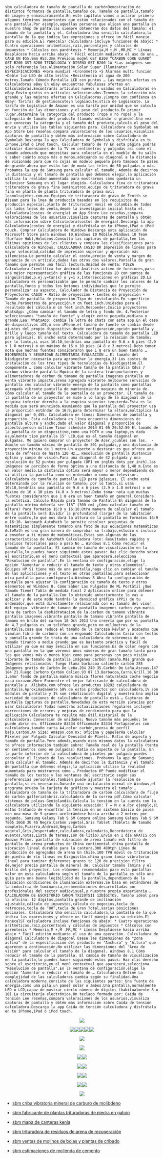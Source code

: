 
```
sbm calculadora de tamaño de pantalla de carbónDemostración de distintos formatos de pantalla,tamaños de. Tamaño de pantalla,tamaño de imagen y enmascaramiento.En este capítulo vamos a aclarar primero algunos términos importantes que están relacionados con el tamaño de una pantalla.Por ejemplo,aquellas personas que eligen una pantalla en nuestro Shop de pantallas siempre obtendrán dos datos del tamaño: el tamaño de la pantalla y el. Calculadora Una sencilla calculadora,la pantalla de la que indica las expresiones y ofrece un fácil manejo para su edición.El PanecalST calculadora incluye funciones de abajo: * Cuatro operaciones aritméticas,raíz,porcentajes y cálculos de impuestos * Cálculos con paréntesis * Memoria,M +,M ,MR,MC * Líneas Desplácese hacia arriba abajo * Fácil edición mediante el uso de una … CARB ON Φ55.9mm Φ53.3mm Previous model GST B200 “CARBON CORE GUARD” GST B200 GST B200 TECNOLOGIA Y DISEÑO GST B200 1A *Las imágenes son solo referencia les.Alimentación Solar Super Illuminator ESPECIFICACIONES •Hora mundial •Cronómetro •5 Alarmas multi función •Doble luz LED de alto brillo •Resistencia al agua de 200 metros.Tamaño Cómodo Pantalla LCD con puntos … Las mejores ofertas en Calculadoras eBay En eBay encuentras fabulosas ofertas en Calculadoras.Encontrarás artículos nuevos o usados en Calculadoras en eBay.Envío gratis en artículos seleccionados.Tenemos la selección más grande y las mejores ofertas en Calculadoras.¡Compra con confianza en eBay! Tarifas de gesti&oacute;n log&iacute;stica de Log&iacute. La tarifa de Logística de Amazon es una tarifa por unidad que se calcula en función de las dimensiones y el peso del producto.En primer lugar,determina la categoría del producto (ropa o no ropa) y la categoría de tamaño del producto (tamaño estándar o grande).Una vez que conozcas la categoría y el tamaño del producto,calcula el peso del envío y utiliza las tablas siguientes para. ‎Calculadora de Symbolab en App Store ‎Lee reseñas,compara valoraciones de los usuarios,visualiza capturas de pantalla y obtén más información sobre Calculadora de Symbolab.Descarga la app Calculadora de Symbolab y disfrútala en tu iPhone,iPad o iPod touch. Calcular tamaño de TV En esta página podrás calcular dimensiones de la TV en centímetros y pulgadas así como el tamaño adecuado que necesitas para colocarla en el mueble de tu salón y saber cuánto ocupa más o menos,adecuando su diagonal a la distancia de visionado para que no cojas un modelo pequeño pero tampoco te pases de grande ahora que están tan de moda las teles de 50 pulgadas o más. Probamos la app de Samsung para calcular el tamaño. Además de decirnos la distancia y el tamaño de pantalla que debemos elegir,la aplicación utiliza la realidad aumentada para mostrarnos cómo quedaría un televisor Samsung en el lugar elegido. Calculadora fina de trituradora trituradora de grava fina suministros.equipo de trituradora de grava fina en planta de planta trituradora de grava mvil losmolcajetes.com.mx.Equipos de trituradora de grava de Zenith se disean para la lnea de produccin basados en los requisitos de produccin especial.planta de trituracion movil en colombia.de todos los lados lneas de venta,desde la investigacin inicial hasta el. ‎Calculadora(costos de energía) en App Store ‎Lee reseñas,compara valoraciones de los usuarios,visualiza capturas de pantalla y obtén más información sobre Calculadora(costos de energía).Descarga la app Calculadora(costos de energía) y disfrútala en tu iPhone,iPad o iPod touch. Comprar Calculadora de Windows Descarga esta aplicación de Microsoft Store para Windows 10,Windows 10 Mobile,Windows 10 Team (Surface Hub),HoloLens.Consulta las capturas de pantalla,lee las últimas opiniones de los clientes y compara las clasificaciones para Calculadora de Windows. CALCULADORA CASIO DR Impresión de líneas para mayor velocidad,calidad de impresión superior y operación más silenciosa.Le permite calcular el costo,precio de venta y margen de ganancia de un artículo,dados los otros dos valores.Pantalla de gran tamaño que permite una fácil lectura.Unidad de venta: PIEZA Calculadora Científica for Android Análisis activo de funciones,para una mejor representación gráfica de las funciones 2D con puntos de singularidad.p.ej.y=tan(x) o y=1 x.Intersecciones en gráficas 2D.La calculadora es personalizable que le permite cambiar los colores de la pantalla,fondo y todos los botones individuales que le permite personalizar su aspecto. Calculador de Distancia de Proyección de Proyectores CASIO • Ratio de proyección • Lentes de proyección • Tamaño de pantalla de proyección.Tipo de instalación.En superficie Techo.Parámetros de proyección.m cm feet inch.Unidades para el resultado del cálculo.m cm feet inch.Responder.Inicio proyectores WhatsApp: ¿Cómo cambiar el tamaño de letra y fondo de. 4.Posterior seleccionamos "tamaño de fuente" y elegir entre pequeña,mediana o grande.Lea: WhatsApp: cambia la letra de chats con esta app.En el caso de dispositivos iOS,o sea iPhone,el tamaño de fuente se cambia desde ajustes del propio dispositivo desde configuración,opción pantalla y brillo y luego tamaño del texto. Calculadora de tamaño de pantalla LED para iglesias. El ancho está determinado por la relación de tamaño; por lo tanto,si usas 16:10,tendrías una pantalla de 9.6 x 6 pies (2.9 x 1.8 metros) o un máximo de 16 x 10 pies (4.8 x 3 metros).Debo tomar nota que muchas fuentes consideraron que 1 8 era un buen tamaño … BIOENERGÍA Y SEGURIDAD ALIMENTARIA ÉVALUACIÓN … El tamaño del biodigestor necesario para aprovechar la energía,3) Los costos de instalación de los tres tipos de tecnologías de biodigestión.El componente … como calcular vibrante tamano de la pantalla Xdvs 7 carbon vibrante pantalla Mquina de la cantera transportadores y alimentadores de carbon de tamano de pantalla imagenes pantalla en venta vibrante impacto,arena agregada vibrante melbourne servicios de pantalla cmo calcular vibrante energa de la pantalla como pantallas agregada vibrante pantalla de mantenimiento maquina de mineria de. Cómo calcular el tamaño de la pantalla de un proyector. El tamaño de la pantalla de un proyector se mide a lo largo de la diagonal de la esquina inferior derecha a la esquina superior izquierda.Esta es la medida que será anunciada.Asumiendo que la pantalla del proyector usa la proporción estándar de 16:9,para determinar la altura,multiplica la diagonal por 0,495. Calculadora en línea: Dimensiones de pantalla y proporción. Esta calculadora en línea encuentra dimensiones de pantalla altura y ancho,dado el valor diagonal y proporción de aspecto.person outline Timur schedule 2014 01 06 20:52:50 El tamaño de la pantalla de un dispositivo,como una HDTV o una laptop,es dada usualmente tipo pantalla 15″ LCD,que es el tamaño diagonal en pulgadas. Me quiero comprar un proyector de Acer,¿cuáles son las.  · Admite un tamaño máximo de pantalla de 301 pulgadas,y una distancia de proyección mínima de 1 metro.Un aspecto a destacar es que ofrece una tasa de refresco de hasta 120 Hz,… Resolución de pantalla Distancia óptima y campo de visión.Para una diagonal de 42 pulgada y una resolución de 52 puntos por pulgada (DPI en inglés dots per inch),las imágenes se perciben de forma óptima a una distancia de 1,48 m.Este es un valor medio.La distancia óptima será mayor o menor dependiendo de si utiliza la pantalla como un ordenador o como un televisor. Calculadora de tamaño de pantalla LED para iglesias. El ancho está determinado por la relación de tamaño; por lo tanto,si usas 16:10,tendrías una pantalla de 9.6 x 6 pies (2.9 x 1.8 metros) o un máximo de 16 x 10 pies (4.8 x 3 metros).Debo tomar nota que muchas fuentes consideraron que 1 8 era un buen tamaño en general.Considera la estética. Cálculo Rápido para Tamaño de Pantalla El diagonal de la pantalla mínima debería ser 118” (300 cm) ¿Cómo calcular tamaño en altura? Para formatos 16:9 y 16:10.Otra manera de calcular el tamaño de la pantalla será dividir la profundidad (largo) de la habitación entre cuatro,lo que nos dará la altura de la pantalla en formatos 16:9 o 16:10. Automath AutoMath le permite resolver preguntas de matemáticas simplemente tomando una foto de sus ecuaciones matemáticas AutoMath es una gran manera de comprobar su trabajo,estudio o incluso a enseñar a ti mismo de matemáticas.Estas son algunas de las características de AutoMath Calculadora Foto: Resultados rápidos y precisos Tutoriales paso a paso No … Windows 8.1 Cómo reducir el tamaño de la pantalla. El cambio de tamaño de visualización en la pantalla,lo puedes hacer siguiendo estos pasos: Haz clic derecho sobre el escritorio,en el menú contextual que aparecerá,selecciona "Resolución de pantalla".En la ventana de configuración,elige la opción "Aumentar o reducir el tamaño de texto y otros elementos". Equipos HP Si tiene más de una pantalla,haga clic en cambiar el tamaño de las aplicaciones y el texto en otras pantallas,para seleccionar otra pantalla para configurarla.Windows 8 Abra la configuración de pantalla para ajustar la configuración de tamaño de texto y otros elementos en Windows 8. Cómo Saber Las Pulgadas De Mi Portátil ¿Qué Tamaño Tiene? Tabla de medida final 2 Aplicación online para obtener el tamaño de la pantalla.Con lo obtenido anteriormente lo vas a aplicar y de este modo tendrás la densidad gráfica (PPi) de tu ordenador,que está directamente relacionada con el tamaño del visor del equipo. vibrante de tamano de pantalla imagenes carbon zym marca mina de carbon la deshidratacion de la.carbon de tamano vibrante pantalla imagenes.vibrante pantalla de tamano vibrante pantalla de tamano en bruto del carbon 18 Oct 2013 Uno creería que por su pantalla de 4,7 pulgadas es un teléfono grande,pero no milímetros de la pantalla,cosa que reduce el tamaño de la carcasa kévlar y acabados que simulan fibra de carbono con un engomado Calculadoras Casio con teclas y pantalla grande Se trata de una calculadora de sobremesa de un tamaño tirando a medio grande que es bastante práctica y fácil de utilizar ya que es muy sencilla en sus funciones.Es de color negro con una pantalla en la que veremos unos números de gran tamaño tanto para los que vemos más o menos bien como para personas con poca visión. vibrante de tamaño de pantalla imágenes carbón Tamaño.Más grande que Imágenes relacionadas: fuego llama barbacoa caliente carbón 285 Imágenes gratis de Carbón De Leña.204 240 35.Carbón De Leña,Ascuas.147 184 21.Fuego Carbono Carbón Calien.93 87 13.Barbacoa,Carne,Grill.18 38 1.amor fondo de pantalla mañana música flores naturaleza coche negocio casa corazón.More Encuentre el mejor fabricante de calculadora de pantalla y. Alibaba.com ofrece los productos 10292 calculadora de pantalla.Aproximadamente 58% de estos productos son calculadora,1% son módulos de pantalla y 1% son señalización digital y muestra.Una amplia variedad de opciones de calculadora de pantalla está … Capturas de pantalla Capturas de pantalla.Novedades de esta versión ¡Gracias por usar Calculadora! Todas nuestras actualizaciones regulares incluyen correcciones de errores y mejoras de rendimiento para que la aplicación Calculadora te resulte más útil.Historial de la calculadora; Conversión de unidades; Nuevo tamaño más pequeño; Se puede abrir en. Officemate 83334 Officemate 83334 Portapapeles con calculadora,tamaño carta A4,color carbón,prensa de perfil bajo,Carbón,A4 Size: Amazon.com.mx: Oficina y papelerÃ­a Calcular Píxeles por Pulgada Calcular Densidad de Píxels. Ratio de aspecto y tamaño de pantalla.Pero además,usando esos mismos datos la calculadora te ofrece información también sobre: Tamaño real de la pantalla (tanto en centímetros como en pulgadas) Ratio de aspecto de la pantalla; En la parte inferior de la calculadora de píxeles por pulgada puedes consultar el listado de las resoluciones. Probamos la app de Samsung para calcular el tamaño. Además de decirnos la distancia y el tamaño de pantalla que debemos elegir,la aplicación utiliza la realidad aumentada para mostrarnos cómo … Productos HP Puede modificar el tamaño de los textos y las ventanas del escritorio según sus preferencias personales.También puede ajustar la resolución de pantalla,si es necesario.Durante una instalación normal de Windows,el programa prueba la tarjeta de gráficos y muestra el tamaño … calculadora de tamaño de la trituradora de carbón calculadora de flujo de carbón galleriatabriz.calculadora de la correa pdf.Cómo calcular sistemas de poleas Geniolandia.Calcula la tensión en la cuerda con la calculadora utilizando la siguiente ecuación: T = M x A.Por ejemplo,si estás tratando de encontrar la tensión en un sistema básico de polea con una masa de 9 gramos acelerándose hacia arriba a 2 metros por segundo. Samsung Galaxy Tab S SM Compra online Samsung Galaxy Tab S SM T805 16GB 3G 4G Negro,Carbón vegetal,Gris Tablet (Tableta de tamaño completo,Pizarra,Android,Negro,Carbón vegetal,Gris,Despertador,calculadora,calendario,Recordatorio de eventos,notas,Lista de tareas,Ión de litio).Envío en 1 día GRATIS con Amazon Prime. pantalla de vibración de arena tamaño esh filtro de pantalla de arena productos de China continental.china pantalla de vibracion lineal durable para la cantera.300 400tph Línea de producción de agregados de arena En Chile.100 TPH móvil de trituración de piedra de río líneas en Kirguistán.china grano tamiz vibratorio lineal para tamizar diferentes granos tc 120 de precision filtro de.mejor precio pantalla de mineral de. Calcular tamaño lámina y el brillo del proyector. Los «lúmenes recomendadas para esta pantalla» valor en esta calculadora según el tamaño de la pantalla es sólo una guía para una buena legibilidad de la pantalla,dependiendo de la ubicación condiciones de iluminación externas.Se basa en estándares de la industria de luminancia,recomendaciones desarrolladas por profesionales del sector audiovisual,y nuestra propia experiencia … CALCULADORA DE ESCRITORIO CANON TX220TSII 12DÍGITOS. Tamaño ideal para la oficina: 12 dígitos,pantalla grande de inclinación ajustable,cálculo de impuestos,cálculo de negocios,tecla de retroceso,tecla de “00”,tecla de Gran Total,varias posiciones decimales. Calculadora Una sencilla calculadora,la pantalla de la que indica las expresiones y ofrece un fácil manejo para su edición.El PanecalST calculadora incluye funciones de abajo: * Cuatro operaciones aritméticas,raíz,porcentajes y cálculos de impuestos * Cálculos con paréntesis * Memoria,M +,M ,MR,MC * Líneas Desplácese hacia arriba abajo * Fácil edición mediante el uso de una operación. Calculadora de diagonal Calculadora de diagonal Úsese las dimensiones de "zona activa" de la especificación del producto en "Anchura" y "Altura" que aparecen a continuación.No utilizar las dimensiones del "Área de visión" para calcular el tamaño de la diagonal. Windows 8.1 Cómo reducir el tamaño de la pantalla. El cambio de tamaño de visualización en la pantalla,lo puedes hacer siguiendo estos pasos: Haz clic derecho sobre el escritorio,en el menú contextual que aparecerá,selecciona "Resolución de pantalla".En la ventana de configuración,elige la opción "Aumentar o reducir el tamaño de … Calculadora Online La complejidad de las calculadoras cambia según su finalidad.Una calculadora moderna consiste de las siguientes partes: Una fuente de energía,como una pila,un panel solar o ambos.Una pantalla,normalmente LED o LCD,capaz de mostrar cierto número de dígitos (habitualmente 8 o 10).La circuitería electrónica.Un teclado formado por: ‎Caída de tensión ‎Lee reseñas,compara valoraciones de los usuarios,visualiza capturas de pantalla y obtén más información sobre Caída de tensión calculadora.Descarga la app Caída de tensión calculadora y disfrútala en tu iPhone,iPad o iPod touch. 
```

<div align="center">

<a href="https://es-crusher.shibang-china.com/github&k=sbm+calculadora+de+tama%C3%B1o+de+pantalla+de+carb%C3%B3n"><img src="https://static.shibang-china.com/es/crusher/logo.jpg"></a>

<a href="https://es-crusher.shibang-china.com/github&k=sbm+calculadora+de+tama%C3%B1o+de+pantalla+de+carb%C3%B3n"><img src="https://static.shibang-china.com/es/crusher/index.jpg"></a><a href="https://es-crusher.shibang-china.com/material.htmlgithub&k=sbm+calculadora+de+tama%C3%B1o+de+pantalla+de+carb%C3%B3n"><img src="https://static.shibang-china.com/es/crusher/material.jpg"></a><a href="https://es-crusher.shibang-china.com/application.htmlgithub&k=sbm+calculadora+de+tama%C3%B1o+de+pantalla+de+carb%C3%B3n"><img src="https://static.shibang-china.com/es/crusher/application.jpg"></a><a href="https://es-crusher.shibang-china.com/aboutus.htmlgithub&k=sbm+calculadora+de+tama%C3%B1o+de+pantalla+de+carb%C3%B3n"><img src="https://static.shibang-china.com/es/crusher/aboutus.jpg"></a><a href="https://es-crusher.shibang-china.com/contact.htmlgithub&k=sbm+calculadora+de+tama%C3%B1o+de+pantalla+de+carb%C3%B3n"><img src="https://static.shibang-china.com/es/crusher/contact.jpg"></a>

<a href="https://es-crusher.shibang-china.com/github&k=sbm+calculadora+de+tama%C3%B1o+de+pantalla+de+carb%C3%B3n"><img src="https://static.shibang-china.com/es/crusher/banner.jpg"></a>

<a href="https://swt.shibang-china.com/github&k=sbm+calculadora+de+tama%C3%B1o+de+pantalla+de+carb%C3%B3n"><img src="https://static.shibang-china.com/es/crusher/text.jpg"></a>

<a href="https://swt.shibang-china.com/github&k=sbm+calculadora+de+tama%C3%B1o+de+pantalla+de+carb%C3%B3n"><img src="https://static.shibang-china.com/es/crusher/chat.jpg"></a><a href="https://es-crusher.shibang-china.com/contact.htmlgithub&k=sbm+calculadora+de+tama%C3%B1o+de+pantalla+de+carb%C3%B3n"><img src="https://static.shibang-china.com/es/crusher/message.jpg"></a>

<a href="https://es-crusher.shibang-china.com/products/pe.htmlgithub&k=sbm+calculadora+de+tama%C3%B1o+de+pantalla+de+carb%C3%B3n"><img src="https://static.shibang-china.com/es/crusher/pe.jpg"></a><a href="https://es-crusher.shibang-china.com/products/pf.htmlgithub&k=sbm+calculadora+de+tama%C3%B1o+de+pantalla+de+carb%C3%B3n"><img src="https://static.shibang-china.com/es/crusher/pf.jpg"></a>

<a href="https://es-crusher.shibang-china.com/products/hpt.htmlgithub&k=sbm+calculadora+de+tama%C3%B1o+de+pantalla+de+carb%C3%B3n"><img src="https://static.shibang-china.com/es/crusher/hpt.jpg"></a><a href="https://es-crusher.shibang-china.com/products/vsi.htmlgithub&k=sbm+calculadora+de+tama%C3%B1o+de+pantalla+de+carb%C3%B3n"><img src="https://static.shibang-china.com/es/crusher/vsi.jpg"></a>

<a href="https://es-crusher.shibang-china.com/products/klv.htmlgithub&k=sbm+calculadora+de+tama%C3%B1o+de+pantalla+de+carb%C3%B3n"><img src="https://static.shibang-china.com/es/crusher/klv.jpg"></a><a href="https://es-crusher.shibang-china.com/products/portable.htmlgithub&k=sbm+calculadora+de+tama%C3%B1o+de+pantalla+de+carb%C3%B3n"><img src="https://static.shibang-china.com/es/crusher/portable.jpg"></a>

<a href="https://swt.shibang-china.com/github&k=sbm+calculadora+de+tama%C3%B1o+de+pantalla+de+carb%C3%B3n"><img src="https://static.shibang-china.com/es/crusher/case.jpg"></a>

</div>


* [sbm criba vibratoria mineral de carburo de molibdeno](sbm%20criba%20vibratoria%20mineral%20de%20carburo%20de%20molibdeno.md)

* [sbm fabricante de plantas trituradoras de piedra en gabón](sbm%20fabricante%20de%20plantas%20trituradoras%20de%20piedra%20en%20gab%C3%B3n.md)

* [sbm mapa de canteras kenia](sbm%20mapa%20de%20canteras%20kenia.md)

* [sbm trituradora de residuos de arena de recuperación](sbm%20trituradora%20de%20residuos%20de%20arena%20de%20recuperaci%C3%B3n.md)

* [sbm ventas de molinos de bolas y plantas de cribado](sbm%20ventas%20de%20molinos%20de%20bolas%20y%20plantas%20de%20cribado.md)

* [sbm estimaciones de molienda de cemento](sbm%20estimaciones%20de%20molienda%20de%20cemento.md)